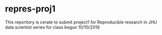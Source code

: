 # repres-proj1

This reporitory is cerate to submit project1 for Reproducible research in JHU data scientist series for class begun 10/10/2016
